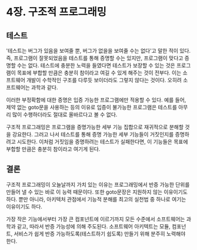 # 4장. 구조적 프로그래밍

## 테스트

'테스트는 버그가 있음을 보여줄 뿐, 버그가 없을을 보여줄 수는 없다'고 말한 적이 있다. 즉, 프로그램이 잘못되었음을 테스트를 통해 증명할 수는 있지만, 프로그램이
맞다고 증명할 수는 없다. 테스트에 충분한 노력을 들였다면 테스트가 보장할 수 있는 것은 프로그램이 목표에 부합할 만큼은 충분히 참이라고 여길 수 있게 해주는 것이 전부다.
이는 소프트웨어 개발이 수학적인 구조를 다루듯 보이더라도 그렇지 않다는 것이다. 오히려 소프트웨어는 과학과 같다.

이러한 부정확함에 대한 증명은 입증 가능한 프로그램에만 적용할 수 있다. 예를 들어, 제약 없는 goto문을 사용하는 등의 이유로 입증이 불가능한 프로그램은 테스트를 아무리
많이 수행하더라도 절대로 올바르다고 볼 수 없다.

구조적 프로그래밍은 프로그램을 증명가능한 세부 기능 집합으로 재귀적으로 분해할 것을 강요한다. 그러고 나서 테스트를 통해 증명 가능한 세부 기능들이 거짓인지를 증명하려고
시도한다. 이처럼 거짓임을 증명하려는 테스트가 실패한다면, 이 기능들은 목표에 부합할 만큼은 충분히 참이라고 여기게 된다.

## 결론

 구조적 프로그래밍이 오늘날까지 가치 있는 이유는 프로그래밍에서 반증 가능한 단위를 만들어 낼 수 있는 바로 이 능력 때문이다. 또한 goto문장은 지원하지 않는 이유이기도 하다. 뿐만 아니라, 아키텍처 관점에서 기능적 분해를 최고의 실천법 중 하나로 여기는 이유이기도 하다. 
 
 가장 작은 기능에서부터 가장 큰 컴포넌트에 이르기까지 모든 수준에서 소프트웨어는 과학과 같고, 따라서 반증 가능성에 의해 주도된다. 소프트웨어 아키텍트는 모듈, 컴포넌트, 서비스가 쉽게 반증 가능하도록(테스트하기 쉽도록) 만들기 위해 분주히 노력해야 한다.

